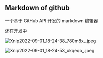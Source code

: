 ## Markdown of github

一个基于 GitHub API 开发的 markdown 编辑器

还在开发中

![Xnip2022-09-01_18-24-38_780m8x_.jpeg](https://cdn.jsdelivr.net/gh/zhazhazhu/image-hosting@master/root/Xnip2022-09-01_18-24-38_780m8x_.jpeg)

![Xnip2022-09-01_18-24-53_ukqeqo_.jpeg](https://cdn.jsdelivr.net/gh/zhazhazhu/image-hosting@master/root/Xnip2022-09-01_18-24-53_ukqeqo_.jpeg)
